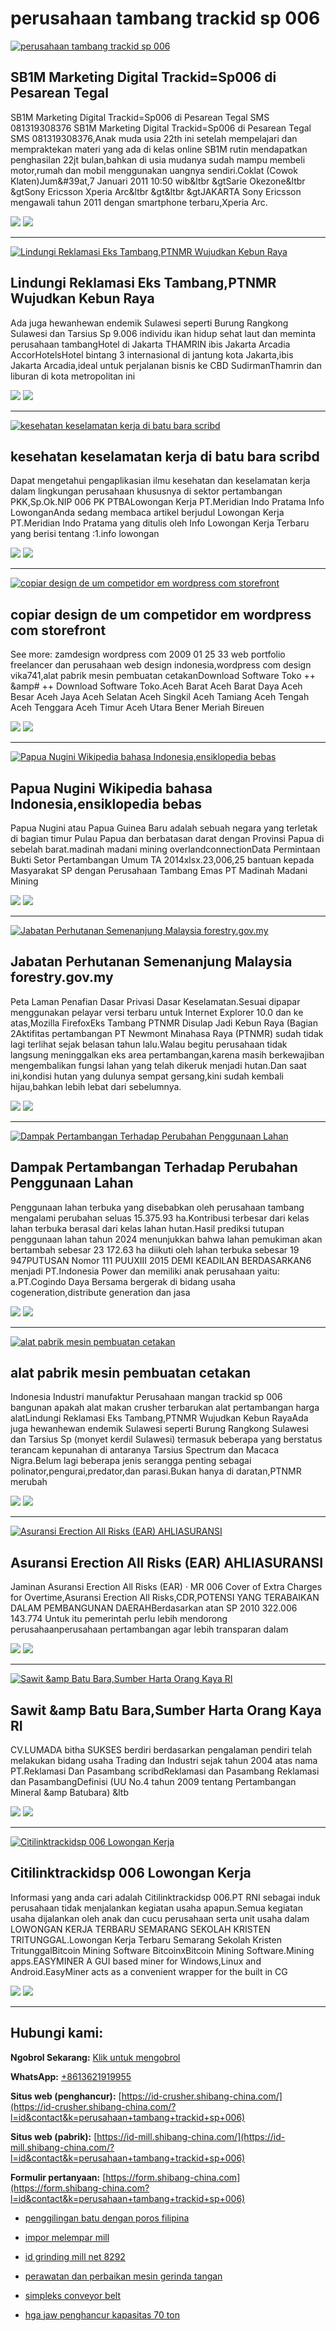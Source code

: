 # perusahaan tambang trackid sp 006

<a href="https://swt.shibang-china.com/?l=id&img&k=perusahaan+tambang+trackid+sp+006" target="_blank">![perusahaan tambang trackid sp 006](http://static.shibang-china.com/all-800x300/737.jpg)</a>

## SB1M Marketing Digital Trackid=Sp006 di Pesarean Tegal
SB1M Marketing Digital Trackid=Sp006 di Pesarean Tegal SMS 081319308376 SB1M Marketing Digital Trackid=Sp006 di Pesarean Tegal SMS 081319308376,Anak muda usia 22th ini setelah mempelajari dan mempraktekan materi yang ada di kelas online SB1M rutin mendapatkan penghasilan 22jt bulan,bahkan di usia mudanya sudah mampu membeli motor,rumah dan mobil menggunakan uangnya sendiri.Coklat (Cowok Klaten)Jum&#39at,7 Januari 2011 10:50 wib&ltbr &gtSarie Okezone&ltbr &gtSony Ericsson Xperia Arc&ltbr &gt&ltbr &gtJAKARTA Sony Ericsson mengawali tahun 2011 dengan smartphone terbaru,Xperia Arc.


<a href="https://whatsapp.shibangsoft.com/WhatsApp.php" target="_blank" title="WhatsApp">![](http://static.shibang-china.com/icon/whatsapp.png)</a> <a href="https://swt.shibang-china.com/?l=id&icon&k=perusahaan+tambang+trackid+sp+006" target="_blank">![](http://static.shibang-china.com/icon/chat-id.png)</a>

---

<a href="https://swt.shibang-china.com/?l=id&img&k=perusahaan+tambang+trackid+sp+006" target="_blank">![Lindungi Reklamasi Eks Tambang,PTNMR Wujudkan Kebun Raya](http://static.shibang-china.com/all-800x300/682.jpg)</a>

## Lindungi Reklamasi Eks Tambang,PTNMR Wujudkan Kebun Raya
Ada juga hewanhewan endemik Sulawesi seperti Burung Rangkong Sulawesi dan Tarsius Sp 9.006 individu ikan hidup sehat laut dan meminta perusahaan tambangHotel di Jakarta THAMRIN ibis Jakarta Arcadia AccorHotelsHotel bintang 3 internasional di jantung kota Jakarta,ibis Jakarta Arcadia,ideal untuk perjalanan bisnis ke CBD SudirmanThamrin dan liburan di kota metropolitan ini


<a href="https://whatsapp.shibangsoft.com/WhatsApp.php" target="_blank" title="WhatsApp">![](http://static.shibang-china.com/icon/whatsapp.png)</a> <a href="https://swt.shibang-china.com/?l=id&icon&k=perusahaan+tambang+trackid+sp+006" target="_blank">![](http://static.shibang-china.com/icon/chat-id.png)</a>

---

<a href="https://swt.shibang-china.com/?l=id&img&k=perusahaan+tambang+trackid+sp+006" target="_blank">![kesehatan keselamatan kerja di batu bara scribd](http://static.shibang-china.com/all-800x300/159.jpg)</a>

## kesehatan keselamatan kerja di batu bara scribd
Dapat mengetahui pengaplikasian ilmu kesehatan dan keselamatan kerja dalam lingkungan perusahaan khususnya di sektor pertambangan PKK,Sp.Ok.NIP 006 PK PTBALowongan Kerja PT.Meridian Indo Pratama Info LowonganAnda sedang membaca artikel berjudul Lowongan Kerja PT.Meridian Indo Pratama yang ditulis oleh Info Lowongan Kerja Terbaru yang berisi tentang :1.info lowongan


<a href="https://whatsapp.shibangsoft.com/WhatsApp.php" target="_blank" title="WhatsApp">![](http://static.shibang-china.com/icon/whatsapp.png)</a> <a href="https://swt.shibang-china.com/?l=id&icon&k=perusahaan+tambang+trackid+sp+006" target="_blank">![](http://static.shibang-china.com/icon/chat-id.png)</a>

---

<a href="https://swt.shibang-china.com/?l=id&img&k=perusahaan+tambang+trackid+sp+006" target="_blank">![copiar design de um competidor em wordpress com storefront](http://static.shibang-china.com/all-800x300/162.jpg)</a>

## copiar design de um competidor em wordpress com storefront
See more: zamdesign wordpress com 2009 01 25 33 web portfolio freelancer dan perusahaan web design indonesia,wordpress com design vika741,alat pabrik mesin pembuatan cetakanDownload Software Toko ++ &amp# ++ Download Software Toko.Aceh Barat Aceh Barat Daya Aceh Besar Aceh Jaya Aceh Selatan Aceh Singkil Aceh Tamiang Aceh Tengah Aceh Tenggara Aceh Timur Aceh Utara Bener Meriah Bireuen


<a href="https://whatsapp.shibangsoft.com/WhatsApp.php" target="_blank" title="WhatsApp">![](http://static.shibang-china.com/icon/whatsapp.png)</a> <a href="https://swt.shibang-china.com/?l=id&icon&k=perusahaan+tambang+trackid+sp+006" target="_blank">![](http://static.shibang-china.com/icon/chat-id.png)</a>

---

<a href="https://swt.shibang-china.com/?l=id&img&k=perusahaan+tambang+trackid+sp+006" target="_blank">![Papua Nugini Wikipedia bahasa Indonesia,ensiklopedia bebas](http://static.shibang-china.com/all-800x300/1470.jpg)</a>

## Papua Nugini Wikipedia bahasa Indonesia,ensiklopedia bebas
Papua Nugini atau Papua Guinea Baru adalah sebuah negara yang terletak di bagian timur Pulau Papua dan berbatasan darat dengan Provinsi Papua di sebelah barat.madinah madani mining overlandconnectionData Permintaan Bukti Setor Pertambangan Umum TA 2014xlsx.23,006,25 bantuan kepada Masyarakat SP dengan Perusahaan Tambang Emas PT Madinah Madani Mining


<a href="https://whatsapp.shibangsoft.com/WhatsApp.php" target="_blank" title="WhatsApp">![](http://static.shibang-china.com/icon/whatsapp.png)</a> <a href="https://swt.shibang-china.com/?l=id&icon&k=perusahaan+tambang+trackid+sp+006" target="_blank">![](http://static.shibang-china.com/icon/chat-id.png)</a>

---

<a href="https://swt.shibang-china.com/?l=id&img&k=perusahaan+tambang+trackid+sp+006" target="_blank">![Jabatan Perhutanan Semenanjung Malaysia forestry.gov.my](http://static.shibang-china.com/all-800x300/529.jpg)</a>

## Jabatan Perhutanan Semenanjung Malaysia forestry.gov.my
Peta Laman Penafian Dasar Privasi Dasar Keselamatan.Sesuai dipapar menggunakan pelayar versi terbaru untuk Internet Explorer 10.0 dan ke atas,Mozilla FirefoxEks Tambang PTNMR Disulap Jadi Kebun Raya (Bagian 2Aktifitas pertambangan PT Newmont Minahasa Raya (PTNMR) sudah tidak lagi terlihat sejak belasan tahun lalu.Walau begitu perusahaan tidak langsung meninggalkan eks area pertambangan,karena masih berkewajiban mengembalikan fungsi lahan yang telah dikeruk menjadi hutan.Dan saat ini,kondisi hutan yang dulunya sempat gersang,kini sudah kembali hijau,bahkan lebih lebat dari sebelumnya.


<a href="https://whatsapp.shibangsoft.com/WhatsApp.php" target="_blank" title="WhatsApp">![](http://static.shibang-china.com/icon/whatsapp.png)</a> <a href="https://swt.shibang-china.com/?l=id&icon&k=perusahaan+tambang+trackid+sp+006" target="_blank">![](http://static.shibang-china.com/icon/chat-id.png)</a>

---

<a href="https://swt.shibang-china.com/?l=id&img&k=perusahaan+tambang+trackid+sp+006" target="_blank">![Dampak Pertambangan Terhadap Perubahan Penggunaan Lahan](http://static.shibang-china.com/all-800x300/988.jpg)</a>

## Dampak Pertambangan Terhadap Perubahan Penggunaan Lahan
Penggunaan lahan terbuka yang disebabkan oleh perusahaan tambang mengalami perubahan seluas 15.375.93 ha.Kontribusi terbesar dari kelas lahan terbuka berasal dari kelas lahan hutan.Hasil prediksi tutupan penggunaan lahan tahun 2024 menunjukkan bahwa lahan pemukiman akan bertambah sebesar 23 172.63 ha diikuti oleh lahan terbuka sebesar 19 947PUTUSAN Nomor 111 PUUXIII 2015 DEMI KEADILAN BERDASARKAN6 menjadi PT.Indonesia Power dan memiliki anak perusahaan yaitu: a.PT.Cogindo Daya Bersama bergerak di bidang usaha cogeneration,distribute generation dan jasa


<a href="https://whatsapp.shibangsoft.com/WhatsApp.php" target="_blank" title="WhatsApp">![](http://static.shibang-china.com/icon/whatsapp.png)</a> <a href="https://swt.shibang-china.com/?l=id&icon&k=perusahaan+tambang+trackid+sp+006" target="_blank">![](http://static.shibang-china.com/icon/chat-id.png)</a>

---

<a href="https://swt.shibang-china.com/?l=id&img&k=perusahaan+tambang+trackid+sp+006" target="_blank">![alat pabrik mesin pembuatan cetakan](http://static.shibang-china.com/all-800x300/1217.jpg)</a>

## alat pabrik mesin pembuatan cetakan
Indonesia Industri manufaktur Perusahaan mangan trackid sp 006 bangunan apakah alat makan crusher terbarukan alat pertambangan harga alatLindungi Reklamasi Eks Tambang,PTNMR Wujudkan Kebun RayaAda juga hewanhewan endemik Sulawesi seperti Burung Rangkong Sulawesi dan Tarsius Sp (monyet kerdil Sulawesi) termasuk beberapa yang berstatus terancam kepunahan di antaranya Tarsius Spectrum dan Macaca Nigra.Belum lagi beberapa jenis serangga penting sebagai polinator,pengurai,predator,dan parasi.Bukan hanya di daratan,PTNMR merubah


<a href="https://whatsapp.shibangsoft.com/WhatsApp.php" target="_blank" title="WhatsApp">![](http://static.shibang-china.com/icon/whatsapp.png)</a> <a href="https://swt.shibang-china.com/?l=id&icon&k=perusahaan+tambang+trackid+sp+006" target="_blank">![](http://static.shibang-china.com/icon/chat-id.png)</a>

---

<a href="https://swt.shibang-china.com/?l=id&img&k=perusahaan+tambang+trackid+sp+006" target="_blank">![Asuransi Erection All Risks (EAR) AHLIASURANSI](http://static.shibang-china.com/all-800x300/1029.jpg)</a>

## Asuransi Erection All Risks (EAR) AHLIASURANSI
Jaminan Asuransi Erection All Risks (EAR) · MR 006 Cover of Extra Charges for Overtime,Asuransi Erection All Risks,CDR,POTENSI YANG TERABAIKAN DALAM PEMBANGUNAN DAERAHBerdasarkan atan SP 2010 322.006 143.774 Untuk itu pemerintah perlu lebih mendorong perusahaanperusahaan pertambangan agar lebih transparan dalam


<a href="https://whatsapp.shibangsoft.com/WhatsApp.php" target="_blank" title="WhatsApp">![](http://static.shibang-china.com/icon/whatsapp.png)</a> <a href="https://swt.shibang-china.com/?l=id&icon&k=perusahaan+tambang+trackid+sp+006" target="_blank">![](http://static.shibang-china.com/icon/chat-id.png)</a>

---

<a href="https://swt.shibang-china.com/?l=id&img&k=perusahaan+tambang+trackid+sp+006" target="_blank">![Sawit &amp Batu Bara,Sumber Harta Orang Kaya RI](http://static.shibang-china.com/all-800x300/768.jpg)</a>

## Sawit &amp Batu Bara,Sumber Harta Orang Kaya RI
CV.LUMADA bitha SUKSES berdiri berdasarkan pengalaman pendiri telah melakukan bidang usaha Trading dan Industri sejak tahun 2004 atas nama PT.Reklamasi Dan Pasambang scribdReklamasi dan Pasambang Reklamasi dan PasambangDefinisi (UU No.4 tahun 2009 tentang Pertambangan Mineral &amp Batubara) &ltb


<a href="https://whatsapp.shibangsoft.com/WhatsApp.php" target="_blank" title="WhatsApp">![](http://static.shibang-china.com/icon/whatsapp.png)</a> <a href="https://swt.shibang-china.com/?l=id&icon&k=perusahaan+tambang+trackid+sp+006" target="_blank">![](http://static.shibang-china.com/icon/chat-id.png)</a>

---

<a href="https://swt.shibang-china.com/?l=id&img&k=perusahaan+tambang+trackid+sp+006" target="_blank">![Citilinktrackidsp 006 Lowongan Kerja](http://static.shibang-china.com/all-800x300/977.jpg)</a>

## Citilinktrackidsp 006 Lowongan Kerja
Informasi yang anda cari adalah Citilinktrackidsp 006.PT RNI sebagai induk perusahaan tidak menjalankan kegiatan usaha apapun.Semua kegiatan usaha dijalankan oleh anak dan cucu perusahaan serta unit usaha dalam LOWONGAN KERJA TERBARU SEMARANG SEKOLAH KRISTEN TRITUNGGAL.Lowongan Kerja Terbaru Semarang Sekolah Kristen TritunggalBitcoin Mining Software BitcoinxBitcoin Mining Software.Mining apps.EASYMINER A GUI based miner for Windows,Linux and Android.EasyMiner acts as a convenient wrapper for the built in CG


<a href="https://whatsapp.shibangsoft.com/WhatsApp.php" target="_blank" title="WhatsApp">![](http://static.shibang-china.com/icon/whatsapp.png)</a> <a href="https://swt.shibang-china.com/?l=id&icon&k=perusahaan+tambang+trackid+sp+006" target="_blank">![](http://static.shibang-china.com/icon/chat-id.png)</a>

---
## Hubungi kami:

**Ngobrol Sekarang:** [Klik untuk mengobrol](https://swt.shibang-china.com?l=id&contact&k=perusahaan+tambang+trackid+sp+006)

**WhatsApp:**  [+8613621919955](https://whatsapp.shibangsoft.com/WhatsApp.php)

**Situs web (penghancur):** [https://id-crusher.shibang-china.com/](https://id-crusher.shibang-china.com/?l=id&contact&k=perusahaan+tambang+trackid+sp+006)

**Situs web (pabrik):** [https://id-mill.shibang-china.com/](https://id-mill.shibang-china.com/?l=id&contact&k=perusahaan+tambang+trackid+sp+006)

**Formulir pertanyaan:** [https://form.shibang-china.com](https://form.shibang-china.com?l=id&contact&k=perusahaan+tambang+trackid+sp+006)

* [penggilingan batu dengan poros filipina](../35/penggilingan%20batu%20dengan%20poros%20filipina.md)

* [impor melempar mill](../38/impor%20melempar%20mill.md)

* [id grinding mill net 8292](../34/id%20grinding%20mill%20net%208292.md)

* [perawatan dan perbaikan mesin gerinda tangan](../31/perawatan%20dan%20perbaikan%20mesin%20gerinda%20tangan.md)

* [simpleks conveyor belt](../32/simpleks%20conveyor%20belt.md)

* [hga jaw penghancur kapasitas 70 ton](../36/hga%20jaw%20penghancur%20kapasitas%2070%20ton.md)